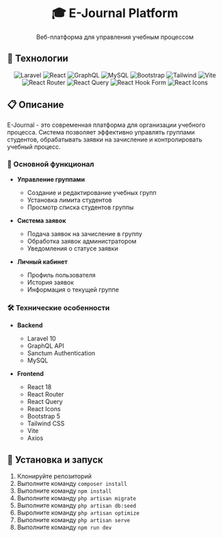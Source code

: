 <div align="center">
  <h1>🎓 E-Journal Platform</h1>
  <p>Веб-платформа для управления учебным процессом</p>
</div>

## 🚀 Технологии

<div align="center">
  <img src="https://img.shields.io/badge/Laravel-FF2D20?style=for-the-badge&logo=laravel&logoColor=white" alt="Laravel"/>
  <img src="https://img.shields.io/badge/React-20232A?style=for-the-badge&logo=react&logoColor=61DAFB" alt="React"/>
  <img src="https://img.shields.io/badge/GraphQL-E10098?style=for-the-badge&logo=graphql&logoColor=white" alt="GraphQL"/>
  <img src="https://img.shields.io/badge/MySQL-4479A1?style=for-the-badge&logo=mysql&logoColor=white" alt="MySQL"/>
  <img src="https://img.shields.io/badge/Bootstrap-7952B3?style=for-the-badge&logo=bootstrap&logoColor=white" alt="Bootstrap"/>
  <img src="https://img.shields.io/badge/Tailwind-000000?style=for-the-badge&logo=tailwind&logoColor=white" alt="Tailwind"/>
  <img src="https://img.shields.io/badge/Vite-646CFF?style=for-the-badge&logo=vite&logoColor=white" alt="Vite"/>
  <img src="https://img.shields.io/badge/React%20Router-CA4245?style=for-the-badge&logo=react-router&logoColor=white" alt="React Router"/>
  <img src="https://img.shields.io/badge/React%20Query-FF4154?style=for-the-badge&logo=react%20query&logoColor=white" alt="React Query"/>
  <img src="https://img.shields.io/badge/React%20Hook%20Form-EC4A0A?style=for-the-badge&logo=react%20hook%20form&logoColor=white" alt="React Hook Form"/>
  <img src="https://img.shields.io/badge/React%20Icons-FF4154?style=for-the-badge&logo=react%20icons&logoColor=white" alt="React Icons"/>
</div>
    
## 📋 Описание

E-Journal - это современная платформа для организации учебного процесса. Система позволяет эффективно управлять группами студентов, обрабатывать заявки на зачисление и контролировать учебный процесс.

### 🔑 Основной функционал

-   **Управление группами**

    -   Создание и редактирование учебных групп
    -   Установка лимита студентов
    -   Просмотр списка студентов группы

-   **Система заявок**

    -   Подача заявок на зачисление в группу
    -   Обработка заявок администратором
    -   Уведомления о статусе заявки

-   **Личный кабинет**
    -   Профиль пользователя
    -   История заявок
    -   Информация о текущей группе

### 🛠 Технические особенности

-   **Backend**

    -   Laravel 10
    -   GraphQL API
    -   Sanctum Authentication
    -   MySQL

-   **Frontend**
    -   React 18
    -   React Router
    -   React Query
    -   React Icons
    -   Bootstrap 5
    -   Tailwind CSS
    -   Vite
    -   Axios

## 🚀 Установка и запуск

1. Клонируйте репозиторий
2. Выполните команду `composer install`
3. Выполните команду `npm install`
4. Выполните команду `php artisan migrate`
5. Выполните команду `php artisan db:seed`
6. Выролните команду `php artisan optimize`
7. Выполните команду `php artisan serve`
8. Выполните команду `npm run dev`
